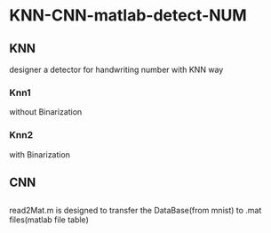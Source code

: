 # KNN-CNN-matlab-detect-NUM

## KNN 
designer a detector for handwriting number with KNN way

### Knn1
without Binarization

### Knn2
with Binarization



## CNN
<Lenet>

##

read2Mat.m is designed to transfer the DataBase(from mnist) to .mat files(matlab file table)

